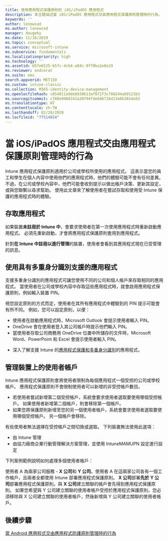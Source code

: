 ```yaml
---
title: 使用應用程式保護原則的 iOS/iPadOS 應用程式
description: 本主題描述當 iOS/iPadOS 應用程式交由應用程式保護原則管理時的行為。
keywords: ''
author: lenewsad
ms.author: lanewsad
manager: dougeby
ms.date: 11/18/2019
ms.topic: conceptual
ms.service: microsoft-intune
ms.subservice: fundamentals
ms.localizationpriority: high
ms.technology: ''
ms.assetid: b57e6525-b57c-4cb4-a84c-9f70ba1e8e19
ms.reviewer: andcerat
ms.suite: ems
search.appverid: MET150
ms.custom: intune-classic
ms.collection: M365-identity-device-management
ms.openlocfilehash: c854811a9deb938613af872f3cf86244ab9121b3
ms.sourcegitcommit: c780e9988341a20f94fdeb8672bd13e0b302da93
ms.translationtype: HT
ms.contentlocale: zh-TW
ms.lasthandoff: 02/20/2020
ms.locfileid: "77514654"
---
```

# <a name="what-to-expect-when-your-iosipados-app-is-managed-by-app-protection-policies"></a>當 iOS/iPadOS 應用程式交由應用程式保護原則管理時的行為

Intune 應用程式保護原則適用於公司或學校所使用的應用程式。 這表示當您的員工和學生在個人內容中使用他們的應用程式時，他們的體驗可能不會有任何差異。 不過，在公司或學校內容中，他們可能會收到提示以做出帳戶決策、更新其設定，或與您聯繫以尋求幫助。 使用此文章來了解使用者在嘗試存取和使用受 Intune 保護的應用程式時的體驗。  

## <a name="access-apps"></a>存取應用程式

如果裝置**未註冊於 Intune 中**，會要求使用者在第一次使用應用程式時重新啟動應用程式。 必須先重新啟動，才會將應用程式保護原則套用到應用程式。

<!--- The following screenshot from the Skype app illustrates this restart request: --->

<!---  ![Screenshot of the iOS/iPadOS device showing PIN prompt](./media/end-user-mam-apps-ios/iOS_AppPINPrompt.png) --->

針對**在 Intune 中註冊以進行管理**的裝置，使用者會看到其應用程式現在已受管理的訊息。

## <a name="use-apps-with-multi-identity-support"></a>使用具有多重身分識別支援的應用程式

支援多重身分識別的應用程式可讓您使用不同的公司和個人帳戶來存取相同的應用程式。 當使用者在公司或學校內容中存取這些應用程式時，就會啟用應用程式保護原則，例如輸入裝置 PIN。   

視您設定原則的方式而定，使用者在其所有應用程式中體驗到的 PIN 提示可能會有所不同。  例如，您可以設定原則，以便：       
* 使用者在啟動應用程式時，Microsoft Outlook 會提示使用者輸入 PIN。 
* OneDrive 會在使用者登入其公司帳戶時提示他們輸入 PIN。  
* 當使用者存取公司商務用 OneDrive 位置中所儲存的文件時，Microsoft Word、PowerPoint 和 Excel 會提示使用者輸入 PIN。  

- 深入了解支援 Intune 的[應用程式保護和多重身分識別](https://www.microsoft.com/cloud-platform/microsoft-intune-apps)的應用程式。  

## <a name="manage-user-accounts-on-the-device"></a>管理裝置上的使用者帳戶  

Intune 應用程式保護原則會將使用者限制為每個應用程式一個受控的公司或學校帳戶。 應用程式保護原則不會限制使用者可以新增的非受控帳戶數目。   

- 若使用者嘗試新增第二個受控帳戶，系統會要求使用者選取要使用哪個受控帳戶。 如果使用者新增第二個帳戶，則會移除第一個帳戶。
- 如果您將保護原則新增至您的另一個使用者帳戶，系統會要求使用者選取要使用哪個受控帳戶。 另一個帳戶會移除。 

有些使用者無法選擇在受控帳戶之間切換或選取。 下列裝置無法使用此選項：
* 由 Intune 管理  
* 由協力廠商企業行動管理解決方案管理，並使用 IntuneMAMUPN 設定進行設定 

下列案例範例說明如何處理多個使用者帳戶：  

使用者 A 為兩家公司服務 - **X 公司**和 **Y 公司**。使用者 A 在這兩家公司各有一個工作帳戶，且兩者全都使用 Intune 部署應用程式保護原則。 **X 公司**部署**先於** **Y 公司**部署應用程式保護原則。與 **X 公司**建立關聯的帳戶會先得到應用程式保護原則。 如果您希望與 Y 公司建立關聯的使用者帳戶受控於應用程式保護原則，您必須移除與 X 公司建立關聯的使用者帳戶，然後新增與 Y 公司建立關聯的使用者帳戶。  

## <a name="next-steps"></a>後續步驟

[當 Android 應用程式交由應用程式防護原則管理時的行為](end-user-mam-apps-android.md)
